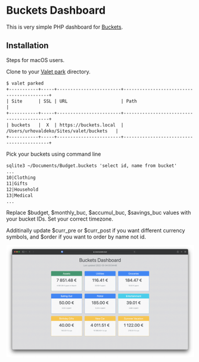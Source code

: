 # Buckets Dashboard

This is very simple PHP dashboard for [Buckets](https://www.budgetwithbuckets.com).

## Installation

Steps for macOS users.

Clone to your [Valet park](https://laravel.com/docs/9.x/valet#the-park-command) directory.

    $ valet parked
    +-----------+-----+------------------------+------------------------------------------+
    | Site      | SSL | URL                    | Path                                     |
    +-----------+-----+------------------------+------------------------------------------+
    | buckets   |  X  | https://buckets.local  | /Users/urhovaldeko/Sites/valet/buckets   |
    +-----------+-----+------------------------+------------------------------------------+

Pick your buckets using command line

    sqlite3 ~/Documents/Budget.buckets 'select id, name from bucket'
    ...
    10|Clothing
    11|Gifts
    12|Household
    13|Medical
    ...

Replace $budget, $monthly_buc, $accumul_buc, $savings_buc values with your bucket IDs. Set your correct timezone.

Additinally update $curr_pre or $curr_post if you want different currency symbols, and $order if you want to order by name not id.

![Dashboard](/images/screenshot.png)
